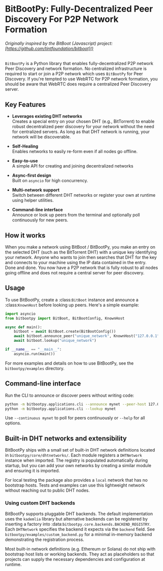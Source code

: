 # BitBootPy: Fully-Decentralized Peer Discovery For P2P Network Formation

###### Originally inspired by the BitBoot (Javascript) project: [https://github.com/tintfoundation/bitboot]()

`BitBootPy` is a Python library that enables fully-decentralized P2P network Peer Discovery and network formation. No centralized infrastructure is required to start or join a P2P network which uses `BitBootPy` for Peer Discovery. If you're tempted to use WebRTC for P2P network formation, you should be aware that WebRTC does require a centralized Peer Discovery server.


## Key Features
- **Leverages existing DHT networks** \
Creates a special entry on your chosen DHT (e.g., BitTorrent) to enable robust decentralized peer discovery for your network without the need for centralized servers. As long as that DHT network is running, your network will be discoverable.

- **Self-Healing** \
Enables networks to easily re-form even if all nodes go offline.

- **Easy-to-use**\
A simple API for creating and joining decentralized networks

- **Async-first design**\
Built on ``asyncio`` for high concurrency.

- **Multi-network support**\
Switch between different DHT networks or register your own at runtime using helper utilities.

- **Command-line interface**\
Announce or look up peers from the terminal and optionally poll continuously for new peers.

## How it works
When you make a network using BitBoot / BitBootPy, you make an entry on the selected DHT (such as the BitTorrent DHT) with a unique key identifying your network. Anyone who wants to join then searches that DHT for the key and connects to your machine using the IP data contained in the entry. Done and done. You now have a P2P network that is fully robust to all nodes going offline and does not require a central server for peer discovery.


## Usage
To use BitBootPy, create a :class:`BitBoot` instance and announce a
:class:`KnownHost` before looking up peers. Here's a simple example:

```python
import asyncio
from bitbootpy import BitBoot, BitBootConfig, KnownHost

async def main():
    bitboot = await BitBoot.create(BitBootConfig())
    await bitboot.announce_peer("unique_network", KnownHost("127.0.0.1", 6881))
    await bitboot.lookup("unique_network")

if __name__ == "__main__":
    asyncio.run(main())
```

For more examples and details on how to use BitBootPy, see the `bitbootpy/examples` directory.

## Command-line interface
Run the CLI to announce or discover peers without writing code:

```bash
python -m bitbootpy.applications.cli --announce mynet --peer-host 127.0.0.1 --peer-port 6881
python -m bitbootpy.applications.cli --lookup mynet
```

Use ``--continuous mynet`` to poll for peers continuously or ``--help`` for all options.

## Built-in DHT networks and extensibility

BitBootPy ships with a small set of built-in DHT network definitions located in
`bitbootpy/core/dhtnetworks/`. Each module registers a ``DHTNetwork`` instance
when imported. The registry is populated automatically during startup, but you
can add your own networks by creating a similar module and ensuring it is
imported.

For local testing the package also provides a ``local`` network that has no
bootstrap hosts. Tests and examples can use this lightweight network without
reaching out to public DHT nodes.

### Using custom DHT backends

BitBootPy supports pluggable DHT backends.  The default implementation uses the
``kademlia`` library but alternative backends can be registered by inserting a
factory into :data:`bitbootpy.core.backends.BACKEND_REGISTRY`.  Each
``DHTNetwork`` specifies the backend it expects via the ``backend`` field.  See
``bitbootpy/examples/custom_backend.py`` for a minimal in-memory backend
demonstrating the registration process.

Most built-in network definitions (e.g. Ethereum or Solana) do not ship with
bootstrap host lists or working backends.  They act as placeholders so that
projects can supply the necessary dependencies and configuration at runtime.

